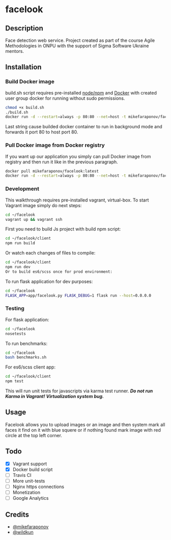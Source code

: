 # facelook

## Description
Face detection web service.
Project created as part of the course Agile Methodologies in ONPU with the support of Sigma Software Ukraine mentors.

## Installation

### Build Docker image
build.sh script requires pre-installed [node/npm](https://nodejs.org/en/download/package-manager) and [Docker](https://docs.docker.com/engine/installation/) with created user group docker for running without sudo permissions.
```sh
chmod +x build.sh
./build.sh
docker run -d --restart=always -p 80:80 --net=host -t mikefaraponov/facelook
```
Last string cause builded docker container to run in background mode and forwards it port 80 to host port 80.

### Pull Docker image from Docker registry
If you want up our application you simply can pull Docker image from registry and then run it like in the previous paragraph.
```sh
docker pull mikefaraponov/facelook:latest
docker run -d --restart=always -p 80:80 --net=host -t mikefaraponov/facelook
```

### Development
This walkthrough requires pre-installed vagrant, virtual-box.
To start Vagrant image simply do next steps:
```sh
cd ~/facelook
vagrant up && vagrant ssh
```
First you need to build Js project with build npm script:
```bash
cd ~/facelook/client
npm run build
```
Or watch each changes of files to compile:
```bash
cd ~/facelook/client
npm run dev
Or to build es6/scss once for prod environment:
```
To run flask application for dev purposes:
```bash
cd ~/facelook
FLASK_APP=app/facelook.py FLASK_DEBUG=1 flask run --host=0.0.0.0
```

### Testing
For flask application:
```sh
cd ~/facelook
nosetests
```
To run benchmarks:
```sh
cd ~/facelook
bash benchmarks.sh
```
For es6/scss client app:
```sh
cd ~/facelook/client
npm test
```
This will run unit tests for javascripts via karma test runner. ***Do not run Karma in Vagrant! Virtualization system bug.***

## Usage
Facelook allows you to upload images or an image and then system mark all faces it find on it with blue squere or if nothing found mark image with red circle at the top left corner.

## Todo
- [x] Vagrant support
- [x] Docker build script
- [ ] Travis CI
- [ ] More unit-tests
- [ ] Nginx https connections
- [ ] Monetization
- [ ] Google Analytics

## Credits
* [@mikefaraponov](https://github.com/mikefaraponov)
* [@wildkun](https://github.com/wildkun)
